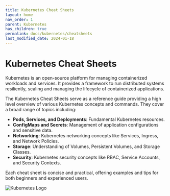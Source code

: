 ```yaml
---
title: Kubernetes Cheat Sheets
layout: home
nav_order: 1
parent: Kubernetes
has_children: true
permalink: docs/kubernetes/cheatsheets
last_modified_date: 2024-01-18
---
```


# Kubernetes Cheat Sheets

Kubernetes is an open-source platform for managing containerized workloads and services. It provides a framework to run distributed systems resiliently, scaling and managing the lifecycle of containerized applications.

The Kubernetes Cheat Sheets serve as a reference guide providing a high level overview of various Kubernetes concepts and commands. They cover a broad range of topics including:

- **Pods, Services, and Deployments**: Fundamental Kubernetes resources.
- **ConfigMaps and Secrets**: Management of application configurations and sensitive data.
- **Networking**: Kubernetes networking concepts like Services, Ingress, and Network Policies.
- **Storage**: Understanding of Volumes, Persistent Volumes, and Storage Classes.
- **Security**: Kubernetes security concepts like RBAC, Service Accounts, and Security Contexts.

Each cheat sheet is concise and practical, offering examples and tips for both beginners and experienced users.

![Kubernetes Logo](https://user-cube.github.io/devops-cheatsheet/assets/images/kubernetes/kubernetes_logo.png)
